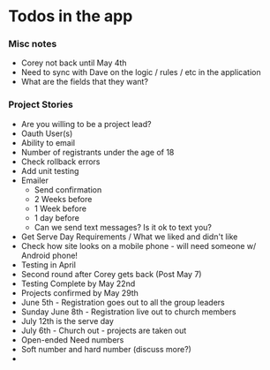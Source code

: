 # Todos in the app

### Misc notes
- Corey not back until May 4th
- Need to sync with Dave on the logic / rules / etc in the application
- What are the fields that they want?


### Project Stories
- Are you willing to be a project lead?
- Oauth User(s)
- Ability to email
- Number of registrants under the age of 18
- Check rollback errors
- Add unit testing
- Emailer
  - Send confirmation
  - 2 Weeks before
  - 1 Week before
  - 1 day before
  - Can we send text messages? Is it ok to text you?
- Get Serve Day Requirements / What we liked and didn't like
- Check how site looks on a mobile phone - will need someone w/ Android phone!
- Testing in April
- Second round after Corey gets back (Post May 7)
- Testing Complete by May 22nd
- Projects confirmed by May 29th
- June 5th - Registration goes out to all the group leaders
- Sunday June 8th - Registration live out to church members
- July 12th is the serve day 
- July 6th - Church out - projects are taken out
- Open-ended Need numbers
- Soft number and hard number (discuss more?)
- 